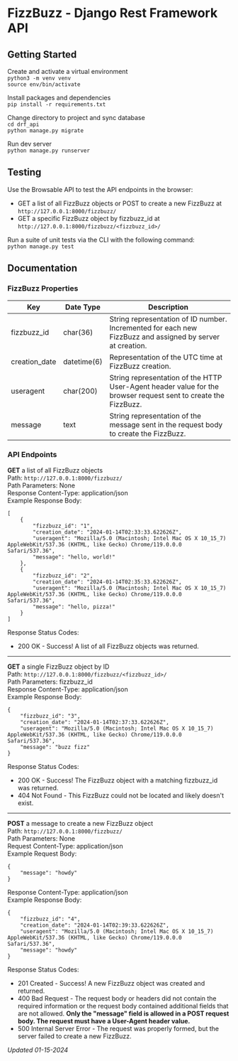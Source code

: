 # FizzBuzz - Django Rest Framework API

## Getting Started
Create and activate a virtual environment \
`python3 -m venv venv` \
`source env/bin/activate`

Install packages and dependencies \
`pip install -r requirements.txt`

Change directory to project and sync database \
`cd drf_api` \
`python manage.py migrate`

Run dev server \
`python manage.py runserver`

 
## Testing
Use the Browsable API to test the API endpoints in the browser:
- GET a list of all FizzBuzz objects or POST to create a new FizzBuzz at `http://127.0.0.1:8000/fizzbuzz/`
- GET a specific FizzBuzz object by fizzbuzz_id at `http://127.0.0.1:8000/fizzbuzz/<fizzbuzz_id>/`

Run a suite of unit tests via the CLI with the following command: \
`python manage.py test`

 
## Documentation
### FizzBuzz Properties
| Key | Date Type | Description |
| ----------- | ----------- | ----------- |
| fizzbuzz_id | char(36) | String representation of ID number. Incremented for each new FizzBuzz and assigned by server at creation. |
| creation_date | datetime(6) | Representation of the UTC time at FizzBuzz creation. |
| useragent | char(200) | String representation of the HTTP User-Agent header value for the browser request sent to create the FizzBuzz. |
| message | text | String representation of the message sent in the request body to create the FizzBuzz. |

 
### API Endpoints
**GET** a list of all FizzBuzz objects \
Path: `http://127.0.0.1:8000/fizzbuzz/` \
Path Parameters: None \
Response Content-Type: application/json \
Example Response Body:
```
[
    {
        "fizzbuzz_id": "1",
        "creation_date": "2024-01-14T02:33:33.622626Z",
        "useragent": "Mozilla/5.0 (Macintosh; Intel Mac OS X 10_15_7) AppleWebKit/537.36 (KHTML, like Gecko) Chrome/119.0.0.0 Safari/537.36",
        "message": "hello, world!"
    },
    {
        "fizzbuzz_id": "2",
        "creation_date": "2024-01-14T02:35:33.622626Z",
        "useragent": "Mozilla/5.0 (Macintosh; Intel Mac OS X 10_15_7) AppleWebKit/537.36 (KHTML, like Gecko) Chrome/119.0.0.0 Safari/537.36",
        "message": "hello, pizza!"
    }
]
```
Response Status Codes:
- 200 OK - Success! A list of all FizzBuzz objects was returned.

---

**GET** a single FizzBuzz object by ID \
Path: `http://127.0.0.1:8000/fizzbuzz/<fizzbuzz_id>/` \
Path Parameters: fizzbuzz_id \
Response Content-Type: application/json \
Example Response Body:
```
{
    "fizzbuzz_id": "3",
    "creation_date": "2024-01-14T02:37:33.622626Z",
    "useragent": "Mozilla/5.0 (Macintosh; Intel Mac OS X 10_15_7) AppleWebKit/537.36 (KHTML, like Gecko) Chrome/119.0.0.0 Safari/537.36",
    "message": "buzz fizz"
}
```
Response Status Codes:
- 200 OK - Success! The FizzBuzz object with a matching fizzbuzz_id was returned.
- 404 Not Found - This FizzBuzz could not be located and likely doesn't exist.

---

**POST** a message to create a new FizzBuzz object \
Path: `http://127.0.0.1:8000/fizzbuzz/` \
Path Parameters: None \
Request Content-Type: application/json \
Example Request Body:
```
{
    "message": "howdy"
}
```
Response Content-Type: application/json \
Example Response Body:
```
{
    "fizzbuzz_id": "4",
    "creation_date": "2024-01-14T02:39:33.622626Z",
    "useragent": "Mozilla/5.0 (Macintosh; Intel Mac OS X 10_15_7) AppleWebKit/537.36 (KHTML, like Gecko) Chrome/119.0.0.0 Safari/537.36",
    "message": "howdy"
}
```
Response Status Codes:
- 201 Created - Success! A new FizzBuzz object was created and returned.
- 400 Bad Request - The request body or headers did not contain the required information or the request body contained additional fields that are not allowed. **Only the "message" field is allowed in a POST request body. The request must have a User-Agent header value.**
- 500 Internal Server Error - The request was properly formed, but the server failed to create a new FizzBuzz.

*Updated 01-15-2024*

